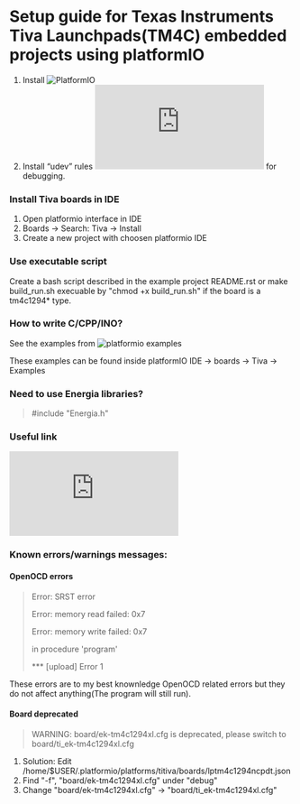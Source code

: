 # Setup guide for Texas Instruments Tiva Launchpads(TM4C) embedded projects using platformIO


1. Install ![PlatformIO](https://www.platformio.org/install/)
2. Install “udev” rules ![99-platformio-udev.rules](https://docs.platformio.org/en/latest/faq.html#faq-udev-rules) for debugging.

### Install Tiva boards in IDE 
1. Open platformio interface in IDE
2. Boards -> Search: Tiva -> Install
3. Create a new project with choosen platformio IDE

### Use executable script
Create a bash script described in the example project README.rst or make build_run.sh execuable by "chmod +x build_run.sh" if the board is a tm4c1294* type.

### How to write C/CPP/INO?

See the examples from ![platformio examples](https://github.com/platformio/platform-titiva/tree/master/examples?utm_source=platformio.org&utm_medium=docs)

These examples can be found inside platformIO IDE -> boards -> Tiva -> Examples

### Need to use Energia libraries?

> #include "Energia.h"

### Useful link
![PlatformIO titiva latest release notes](https://docs.platformio.org/en/latest/platforms/titiva.html)




### Known errors/warnings messages: 

#### OpenOCD errors

> Error: SRST error
> 
> Error: memory read failed: 0x7
> 
> Error: memory write failed: 0x7
> 
>in procedure 'program'
>
> *** [upload] Error 1

These errors are to my best knownledge OpenOCD related errors but they do not affect anything(The program will still run).


#### Board deprecated

> WARNING: board/ek-tm4c1294xl.cfg is deprecated, please switch to board/ti_ek-tm4c1294xl.cfg

1. Solution: Edit /home/$USER/.platformio/platforms/titiva/boards/lptm4c1294ncpdt.json
2. Find "-f", "board/ek-tm4c1294xl.cfg" under "debug"
3. Change "board/ek-tm4c1294xl.cfg" -> "board/ti_ek-tm4c1294xl.cfg"
